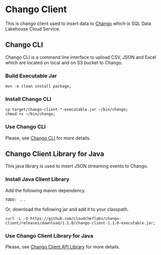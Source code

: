 # Chango Client

This is chango client used to insert data to [Chango](https://chango-admin-oci-ui.cloudchef-labs.com) which is SQL Data Lakehouse Cloud Service.


## Chango CLI
Chango CLI is a command line interface to upload CSV, JSON and Excel which are located on local and on S3 bucket to Chango.

### Build Executable Jar
```
mvn -e clean install package;
```

### Install Chango CLI

```
cp target/chango-client-*-executable.jar ~/bin/chango;
chmod +x ~/bin/chango;
```

### Use Chango CLI

Please, see [Chango CLI](https://mykidong.atlassian.net/wiki/x/DoDjgw) for more details.




## Chango Client Library for Java
This java library is used to insert JSON streaming events to Chango.

### Install Java Client Library
Add the following maven dependency.

```
TODO: ...
```

Or, download the following jar and add it to your classpath.
```
curl -L -O https://github.com/cloudcheflabs/chango-client/releases/download/1.1.0/chango-client-1.1.0-executable.jar;
```

### Use Chango Client Library for Java

Please, see [Chango Client API Library](https://mykidong.atlassian.net/wiki/x/KQDfgw) for more details.

